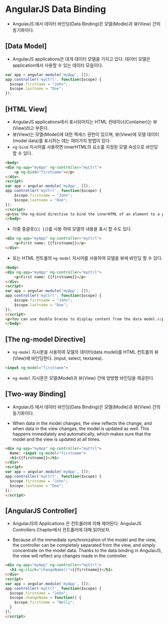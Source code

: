 # AngularJS Data Binding
 - AngularJS 에서 데이터 바인딩(Data Binding)은 모델(Modle)과 뷰(View) 간의 동기화이다.

## [Data Model]
 - AngularJS applications은 대개 데이터 모델을 가지고 있다. 데이터 모델은 application에서 사용할 수 있는 데이터 모음이다.

~~~javascript
var app = angular.module('myApp', []);
app.controller('myCtrl', function($scope) {
  $scope.firstname = "John";
  $scope.lastname = "Doe";
});
~~~

## [HTML View]
 - AngularJS applications에서 표시되어지는 HTML 컨테이너(Container)는 뷰(View)라고 부른다.
 - 뷰(View)는 모델(Model)에 대한 액세스 권한이 있으며, 뷰(View)에 모델 데이터(model data)를 표시하는 데는 여러가지 방법이 있다.
 - `ng-bind` 지시어를 사용하면 innerHTML의 요소를 지정된 모델 속성으로 바인딩 할 수 있다.

~~~HTML
<body>
<div ng-app="myApp" ng-controller="myCtrl">
    <p ng-bind="firstname"></p>
</div>
<script>
var app = angular.module('myApp', []);
app.controller('myCtrl', function($scope) {
    $scope.firstname = "John";
    $scope.lastname = "Doe";    
});
</script>
<p>Use the ng-bind directive to bind the innerHTML of an element to a property in the data model.</p>
</body>
~~~

 - 이중 중괄호(`{{ }}`)를 사용 하여 모델의 내용을 표시 할 수도 있다.

~~~HTML
<div ng-app="myApp" ng-controller="myCtrl">
    <p>First name: {{firstname}}</p>
</div>
~~~

 - 또는 HTML 컨트롤의 `ng-model` 지시어를 사용하여 모델을 뷰에 바인딩 할 수 있다.

~~~HTML
<body>
<div ng-app="myApp" ng-controller="myCtrl">
    <p>First name: {{firstname}}</p>
</div>
<script>
var app = angular.module('myApp', []);
app.controller('myCtrl', function($scope) {
    $scope.firstname = "John";
    $scope.lastname = "Doe";    
});
</script>
<p>You can use double braces to display content from the data model.</p>
</body>
~~~

## [The ng-model Directive]
 - `ng-model` 지시문을 사용하여 모델의 데이터(data model)를 HTML 컨트롤의 뷰(View)에 바인딩한다. (input, select, textarea).

~~~HTML
<input ng-model="firstname">
~~~

 - `ng-model` 지시문은 모델(Model)과 뷰(View) 간에 양방향 바인딩을 제공한다.


## [Two-way Binding]
 - AngularJS 에서 데이터 바인딩(Data Binding)은 모델(Modle)과 뷰(View) 간의 동기화이다.

 - When data in the model changes, the view reflects the change, and when data in the view changes, the model is updated as well. This happens immediately and automatically, which makes sure that the model and the view is updated at all times.

~~~HTML
<div ng-app="myApp" ng-controller="myCtrl">
  Name: <input ng-model="firstname">
  <h1>{{firstname}}</h1>
</div>
<script>
var app = angular.module('myApp', []);
app.controller('myCtrl', function($scope) {
  $scope.firstname = "John";
  $scope.lastname = "Doe";
});
</script>
~~~


## [AngularJS Controller]
 - AngularJS의 Applications 은 컨트롤러에 의해 제어된다. AngularJS Controllers Chapter에서 컨트롤러에 대해 읽어보자.

 - Because of the immediate synchronization of the model and the view, the controller can be completely separated from the view, and simply concentrate on the model data. Thanks to the data binding in AngularJS, the view will reflect any changes made in the controller.

~~~HTML
<div ng-app="myApp" ng-controller="myCtrl">
  <h1 ng-click="changeName()">{{firstname}}</h1>
</div>
<script>
var app = angular.module('myApp', []);
app.controller('myCtrl', function($scope) {
  $scope.firstname = "John";
  $scope.changeName = function() {
    $scope.firstname = "Nelly";
  }
});
</script>
~~~
